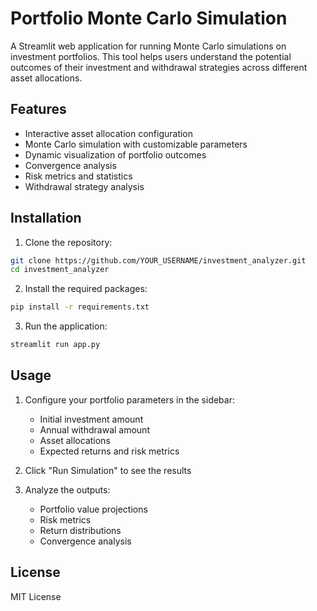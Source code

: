 # Portfolio Monte Carlo Simulation

A Streamlit web application for running Monte Carlo simulations on investment portfolios. This tool helps users understand the potential outcomes of their investment and withdrawal strategies across different asset allocations.

## Features

- Interactive asset allocation configuration
- Monte Carlo simulation with customizable parameters
- Dynamic visualization of portfolio outcomes
- Convergence analysis
- Risk metrics and statistics
- Withdrawal strategy analysis

## Installation

1. Clone the repository:
```bash
git clone https://github.com/YOUR_USERNAME/investment_analyzer.git
cd investment_analyzer
```

2. Install the required packages:
```bash
pip install -r requirements.txt
```

3. Run the application:
```bash
streamlit run app.py
```

## Usage

1. Configure your portfolio parameters in the sidebar:
   - Initial investment amount
   - Annual withdrawal amount
   - Asset allocations
   - Expected returns and risk metrics

2. Click "Run Simulation" to see the results

3. Analyze the outputs:
   - Portfolio value projections
   - Risk metrics
   - Return distributions
   - Convergence analysis

## License

MIT License 